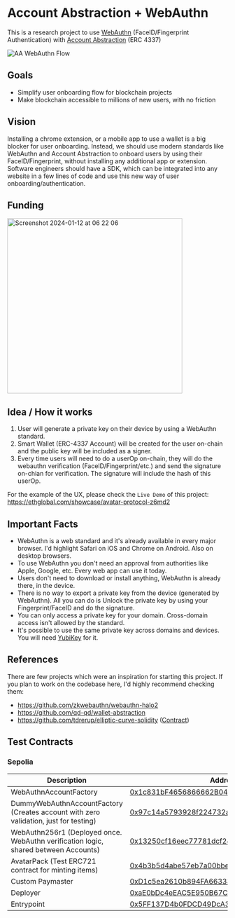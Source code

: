 # Account Abstraction + WebAuthn

This is a research project to use [WebAuthn](https://developer.mozilla.org/en-US/docs/Web/API/Web_Authentication_API) (FaceID/Fingerprint Authentication) with [Account Abstraction](https://eips.ethereum.org/EIPS/eip-4337) (ERC 4337)

![AA WebAuthn Flow](https://github.com/G7DAO/account-abstraction-webauthn/assets/1698274/dcbdb87b-1fbc-4d6d-8dda-ebe8d3431a8b)

## Goals

- Simplify user onboarding flow for blockchain projects
- Make blockchain accessible to millions of new users, with no friction

## Vision

Installing a chrome extension, or a mobile app to use a wallet is a big blocker for user onboarding. Instead, we should use modern standards like WebAuthn and Account Abstraction to onboard users by using their FaceID/Fingerprint, without installing any additional app or extension. Software engineers should have a SDK, which can be integrated into any website in a few lines of code and use this new way of user onboarding/authentication.

## Funding
[<img width="400" alt="Screenshot 2024-01-12 at 06 22 06" src="https://github.com/G7DAO/account-abstraction-webauthn/assets/1698274/e998965a-fa06-4d0a-b9eb-8e5640edff90">](https://vote.optimism.io/retropgf/3/application/0x2f2c20e60d1f327d708f2e46799a3582623ab0fac770bc1afb2b5e793f86bf83)

## Idea / How it works

1. User will generate a private key on their device by using a WebAuthn standard.
2. Smart Wallet (ERC-4337 Account) will be created for the user on-chain and the public key will be included as a signer.
3. Every time users will need to do a userOp on-chain, they will do the webauthn verification (FaceID/Fingerprint/etc.) and send the signature on-chian for verification. The signature will include the hash of this userOp.

For the example of the UX, please check the `Live Demo` of this project:
https://ethglobal.com/showcase/avatar-protocol-z6md2

## Important Facts

- WebAuthn is a web standard and it's already available in every major browser. I'd highlight Safari on iOS and Chrome on Android. Also on desktop browsers.
- To use WebAuthn you don't need an approval from authorities like Apple, Google, etc. Every web app can use it today.
- Users don't need to download or install anything, WebAuthn is already there, in the device.
- There is no way to export a private key from the device (generated by WebAuthn). All you can do is Unlock the private key by using your Fingerprint/FaceID and do the signature.
- You can only access a private key for your domain. Cross-domain access isn't allowed by the standard.
- It's possible to use the same private key across domains and devices. You will need [YubiKey](https://www.yubico.com/ge/product/yubikey-5-series/yubikey-5-nfc/) for it.

## References

There are few projects which were an inspiration for starting this project. If you plan to work on the codebase here, I'd highly recommend checking them:

- https://github.com/zkwebauthn/webauthn-halo2
- https://github.com/qd-qd/wallet-abstraction
- https://github.com/tdrerup/elliptic-curve-solidity ([Contract](https://etherscan.io/address/0xf471789937856d80e589f5996cf8b0511ddd9de4#readContract))

## Test Contracts

### Sepolia

| Description                                                                          | Address                                                                                                                       |
| ------------------------------------------------------------------------------------ | ----------------------------------------------------------------------------------------------------------------------------- |
| WebAuthnAccountFactory                                                               | [0x1c831bF4656866662B04c8FED126d432a007BD08](https://sepolia.etherscan.io/address/0x1c831bF4656866662B04c8FED126d432a007BD08) |
| DummyWebAuthnAccountFactory (Creates account with zero validation, just for testing) | [0x97c14a5793928f224732a020aecf41e1c8d9fe2f](https://sepolia.etherscan.io/address/0x97c14a5793928f224732a020aecf41e1c8d9fe2f) |
| WebAuthn256r1 (Deployed once. WebAuthn verification logic, shared between Accounts)  | [0x13250cf16eec77781dcf240b067cac78f2b2adf8](https://sepolia.etherscan.io/address/0x13250cf16eec77781dcf240b067cac78f2b2adf8) |
| AvatarPack (Test ERC721 contract for minting items)                                  | [0x4b3b5d4abe57eb7a00bbe9cc3ee743509b04f4e9](https://sepolia.etherscan.io/address/0x4b3b5d4abe57eb7a00bbe9cc3ee743509b04f4e9) |
| Custom Paymaster                                                                     | [0xD1c5ea2610b894FA66333cb5F3b512ea037ba1F0](https://sepolia.etherscan.io/address/0xD1c5ea2610b894FA66333cb5F3b512ea037ba1F0) |
| Deployer                                                                             | [0xaE0bDc4eEAC5E950B67C6819B118761CaAF61946](https://sepolia.etherscan.io/address/0xaE0bDc4eEAC5E950B67C6819B118761CaAF61946) |
| Entrypoint                                                                           | [0x5FF137D4b0FDCD49DcA30c7CF57E578a026d2789](https://sepolia.etherscan.io/address/0x5FF137D4b0FDCD49DcA30c7CF57E578a026d2789) |
